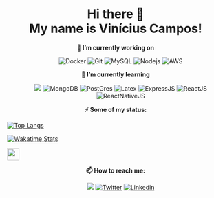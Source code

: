 <h1 align="center">Hi there 👋 <br>My name is Vinícius Campos!</h1>
<p align="center">
    <strong>🔭 I’m currently working on </strong>
</p>
<ul align="center">
<col>
    <img alt="Docker" src="https://img.shields.io/badge/-Docker-46a2f1?style=for-the-badge&logo=docker&logoColor=white" />
</col>
<col>
    <img alt="Git" src="https://img.shields.io/badge/-Git-F05032?style=for-the-badge&logo=git&logoColor=white" />
</col>
<col>
    <img alt="MySQL" src="https://img.shields.io/badge/-MySql-4479A1?style=for-the-badge&logo=mysql&logoColor=white" />
</col>
<col>
    <img alt="Nodejs" src="https://img.shields.io/badge/-Nodejs-43853d?style=for-the-badge&logo=Node.js&logoColor=white" />
</col>
<col>
    <img alt="AWS" src="https://img.shields.io/badge/AWS%20-%23FF9900.svg?&style=for-the-badge&logo=amazon-aws&logoColor=black"/>
</col>
</ul>

<p align="center">
    <strong>🌱 I’m currently learning</strong>
</p>
<ul align="center">
<col>
   <img src="https://img.shields.io/badge/typescript%20-%23007ACC.svg?&style=for-the-badge&logo=typescript&logoColor=white"/>
</col>
<col>
    <img alt="MongoDB" src="https://img.shields.io/badge/-MongoDB-13aa52?style=for-the-badge&logo=mongodb&logoColor=white" />
</col>

<col>
    <img alt="PostGres" src ="https://img.shields.io/badge/postgres-%23316192.svg?&style=for-the-badge&logo=postgresql&logoColor=white"/>
</col>
<col>
    <img alt="Latex" src="https://img.shields.io/badge/latex%20-%23008080.svg?&style=for-the-badge&logo=latex&logoColor=white"/>
</col>
<col>
    <img alt="ExpressJS" src="https://img.shields.io/badge/express.js%20-%23404d59.svg?&style=for-the-badge"/>
</col>
<col>
    <img alt="ReactJS" src="https://img.shields.io/badge/react%20-%2320232a.svg?&style=for-the-badge&logo=react&logoColor=%2361DAFB"/>
</col>
<col>
    <img alt="ReactNativeJS" src="https://img.shields.io/badge/react_native%20-%2320232a.svg?&style=for-the-badge&logo=react&logoColor=%2361DAFB"/>
</col>
</ul>


<p align="center">
    <strong>⚡ Some of my status: </strong>
</p>

[![Top Langs](https://github-readme-stats.vercel.app/api/top-langs/?username=vmo-campos&layout=compact)](https://github.com/vmo-campos/vmo-campos)

[![Wakatime Stats](https://github-readme-stats.vercel.app/api/wakatime?username=vmo_campos)](https://github.com/vmo-campos/vmo-campos)

[<img src="https://www.codewars.com/users/vmo-campos/badges/micro" height="28px">](https://www.codewars.com/users/vmo-campos)

<p align="center">
    <strong>📫 How to reach me: </strong>
</p>

<ul align="center">
<col>
   <img src="https://img.shields.io/badge/-Gmail-c14438?style=for-the-badge&logo=Gmail&logoColor=white&link=mailto:vinic.otus@gmail.com"/>
</col>
<col>
    <a href="https://twitter.com/vin_camp">
    <img alt="Twitter" src="https://img.shields.io/badge/vin_camp%20-%231DA1F2.svg?&style=for-the-badge&logo=Twitter&logoColor=white"/></a>
</col>
<col>
<a href="https://www.linkedin.com/in/vmocampos/">
    <img alt="Linkedin" src="https://img.shields.io/badge/linkedin%20-%230077B5.svg?&style=for-the-badge&logo=linkedin&logoColor=white"/></a>
</col>
</ul>

<!--
**vmo-campos/vmo-campos** is a ✨ _special_ ✨ repository because its `README.md` (this file) appears on your GitHub profile.

Here are some ideas to get you started:

- 🔭 I’m currently working on ...
- 🌱 I’m currently learning ...
- 👯 I’m looking to collaborate on ...
- 🤔 I’m looking for help with ...
- 💬 Ask me about ...
- 📫 How to reach me: ...
- 😄 Pronouns: ...
- ⚡ Fun fact: ...
-->
